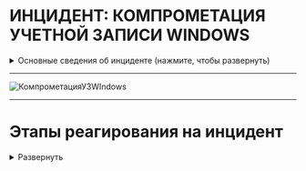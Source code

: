 # ИНЦИДЕНТ: КОМПРОМЕТАЦИЯ УЧЕТНОЙ ЗАПИСИ WINDOWS



<details>
<summary> Основные сведения об инциденте (нажмите, чтобы развернуть) </summary>
	
Компрометация учетной записи Windows – это ситуация, когда злоумышленник получает несанкционированный доступ к учетной записи пользователя Windows. Это может иметь серьезные последствия, такие как кража личных данных, финансовый ущерб, потеря контроля над критичными хостами и т.д. 

Существует множество способов, с помощью которых злоумышленники могут скомпрометировать вашу учетную запись Windows. Вот некоторые из наиболее распространенных:

- Фишинг: Злоумышленники могут отправить вам электронное письмо или сообщение, которое выглядит как вполне легитимное. В сообщении могут попросить перейти по ссылке или открыть вложение, которое содержит вредоносное ПО. Если нажать на ссылку или открыть вложение, вредоносное ПО может быть установлено на вашем компьютере и привести к компрометации.

- Брутфорс: Злоумышленники могут использовать программное обеспечение для автоматического перебора различных паролей, пока не найдут правильный.

- Атаки с использованием социальной инженерии: Злоумышленники могут использовать методы социальной инженерии, чтобы обманом заставить вас предоставить им свои учетные данные.

Более подробно об этих и других векторах компрометации можно прочитать в соответствующей ветке.


<details>
<summary> Статья по расследованию компрометации ОС (нажмите, чтобы развернуть)  </summary>
	
https://www.usenix.org/legacy/publications/login/2005-04/openpdfs/malware0504.pdf  
	
	
	
### Исследование подозрительной активности в системе

Иногда бывает очевидно, что хост взломан (например, когда сайт подвергается дефейсу). В других случаях обнаруживается подозрительное поведение, требующее дальнейшего расследования. Эта активность может быть результатом взлома, вируса, червя, шпионской программы или чего-то более безобидного.
	
Если подозрительная активность является следствием взлома, возможно, потребуется связаться с правоохранительными органами (в зависимости от политики вашей организации). По этой причине важно сохранить энергозависимые данные и документировать каждый ваш шаг.
	
Инструменты, описанные в этой статье, можно использовать для документирования текущего состояния системы, которая была взломана, или для исследования системы, которая ведет себя подозрительно.
	
> Недавно меня вызвали для расследования двух компьютеров под управлением Windows, которые демонстрировали подозрительное поведение. Первым делом я создал компакт-диск с несколькими инструментами, которые, по моему мнению, будут полезны для анализа системы и документирования ее состояния. Как оказалось, данные компьютеры были взломаны не злоумышленником, а двумя разными червями; эти две системы не были должным образом пропатчены.
	
Начало работы
	
Важно при исследовании любой системы (Windows, UNIX или другой) собрать списки пользователей, вошедших в систему, запущенных процессов и сетевых подключений. Системным администраторам следует использовать эти инструменты на свежеустановленных системах и на уже работающих системах, чтобы определить, как выглядит нормальная система. Если вы не знаете, что должно быть в вашей системе, очень сложно понять, чего там быть не должно.
	
После сбора базовой информации я проверяю реестр Windows и папки автозагрузки Windows, чтобы узнать, что запускается вместе с системой. Иногда бывает легко определить, что на самом деле представляет собой каждая из программ, запланированных к автоматическому запуску. К сожалению, многие легальные поставщики программного обеспечения любят делать глупости, такие как размещение исполняемого файла со странным названием в C:\windows или C:\windows\system32. Это может затруднить определение того, является ли программа легитимной. Лучше всего поискать имя файла в Google и посмотреть, что получится.
	
Инструмент Reg, описанный ниже, можно использовать для выгрузки нужных ключей из реестра. Любые нежелательные записи можно удалить с помощью Regedit или, в Windows XP, Msconfig.  Настоятельно рекомендуется использовать Msconfig в системах XP, поскольку он позволяет снять флажок с записи, но при желании восстановить ее позже. Если вы используете Regedit, сделайте резервную копию реестра перед удалением чего-либо. Также, вместо того чтобы удалять любые программы, на которые ссылаются эти записи, переместите и/или переименуйте их, чтобы не потерять то, что вам нужно. Администраторам следует попытаться ознакомиться с программным обеспечением, которое должно автоматически запускаться на их серверах и рабочих станциях. Опять же, трудно определить, что является аномальным, если вы не знаете, что является нормальным.
	
Хороший подход при исследовании системы заключается в том, чтобы искать все, что не должно там находиться. Это включает в себя шпионское ПО, черви, бэкдоры и т.д. Централизованно управляемая антивирусная программа - хороший способ обнаружить большое количество вредоносных программ, как только они попадают в систему, но она не обнаружит всё. Netcat, например, не является вредоносным ПО и не будет обнаружен антивирусной программой, но его можно использовать для привязки cmd.exe к порту для использования в качестве бэкдора.
	
Эта статья ограничивается обсуждением инструментов и процедур, которые могут помочь определить, взломана ли система. Реагирование на взлом - еще более масштабная проблема. Тем не менее, политика реагирования, одобренная руководством, должна быть разработана до того, как произойдет инцидент.
	
Некоторые важные моменты, которые необходимо решить, включают то, кто отвечает за техническое реагирование, как будут обрабатываться доказательства, кто принимает решение о том, следует ли обращаться в правоохранительные органы, и имеет ли значение, произошло ли вторжение изнутри или извне вашей организации.
	
Также полезно узнать у государственных органов / регуляторов, что они хотят, чтобы вы сделали в случае взлома. В какой момент они хотят, чтобы с ними связались? Как вам следует действовать? Как сохранить возможные доказательства? С кем из них контактировать? При обращении в полицию после взлома, вероятнее всего не стоит рассчитывать на компетенции сотрудников в области ИБ.
	
- Reg - это утилита Windows, которую можно использовать для извлечения данных из реестра Windows. Многие вредоносные программы добавляют запись в реестр для автоматического запуска при перезагрузке компьютера. В большинстве случаев (если вы сейчас ничего не устанавливаете) ключи RunOnce и RunOnceEx должны быть пустыми. Проверьте все программы, перечисленные в ключах Run, и убедитесь, что они являются законным программным обеспечением.
	
- Sysinternals - Handle - это командная утилита, которая показывает открытые дескрипторы для каждого процесса в системе. При использовании без опций, Handle отображает только открытые дескрипторы файлов. При использовании с опцией -a, Handle показывает открытые дескрипторы для всех объектов, включая файлы, ключи реестра, процессы, порты и семафоры. Для удобства я рекомендую дампировать все открытые дескрипторы в один файл, а затем только открытые дескрипторы файлов - во второй. Handle очень полезна для того, чтобы понять, что на самом деле делает программа.
	
- Sysinternals - ListDLLs - это консольная утилита, которая отображает файлы DLL, загруженные каждым запущенным в системе процессом. Утилита показывает полный путь к каждой DLL.  Информация о пути особенно полезна, поскольку она помогает определить, с каким приложением или службой связан тот или иной процесс.
	
- Sysinternals - Tcpvcon отображает список всех установленных TCP-соединений вместе с их процессами-владельцами. При использовании с опцией -a он будет отображать все конечные точки соединения (TCP и UDP), установленные или нет.
	
- Psloglist отображает содержимое журналов событий. По умолчанию Psloglist выводит системный журнал, но его можно использовать для вывода других журналов с помощью команды psloglist имя_журнала. Если команда используется для вывода журналов службы каталогов или службы репликации файлов, укажите их имена в кавычках.
	- Программа также способна выгружать записи с определенной даты, если ее запустить с опцией -a, например:
	> psloglist security -a 01.01.05.
	  	
	- Крайне важно помнить, что ваша система изначально должна быть настроена на ведение журнала важных событий. Стандартные события, регистрируемые Windows, просто не предоставляют достаточно подробной информации о взломе.
		
	- Минимум, который необходимо сделать - включить аудит изменений политики, использования привилегий и событий входа в систему в локальной политике безопасности (раздел "Административные инструменты" панели управления). Доступ к политике можно также получить с помощью оснастки mmc.
		
	- Вы также можете захотеть контролировать доступ к важным или конфиденциальным данным (это можно настроить, щелкнув правой кнопкой мыши по любому файлу или папке, выбрав "Свойства" и перейдя на вкладку "Безопасность" -> "Дополнительно").
	
	
Иногда известно, что система взломана, но неизвестно, является ли атака работой самораспространяющегося вредоносного ПО или злоумышленника в лице человека. Если вы не найдете никаких доказательств вируса или червя, которые объясняют ранее наблюдавшиеся события, возможно, стоит рассматривать это как человеческую атаку до тех пор, пока не будет доказано обратное. На этом этапе вам следует отключить пораженную систему от сети и создать образ дисков. Если вы обнаружите на системе вредоносное ПО, убедитесь, что именно оно отвечает за все наблюдавшиеся события, а не является независимым или прикрытием для человеческой атаки.
	
</details>

<details>
<summary> Постер SANS по анализу артефактов Windows (нажмите, чтобы развернуть) </summary>

 [SANS_DFIR_FOR500_WINDOWS_FORENSICS_POSTER_v4.13.pdf](https://github.com/Starfflow/playbooks_runbooks/files/15444048/SANS_DFIR_FOR500_WINDOWS_FORENSICS_POSTER_v4.13.pdf)

</details>


</details>

---
 
![КомпрометацияУЗWIndows](https://github.com/Starfflow/playbooks_runbooks/assets/117627394/05f07c37-5d83-4864-9cd9-8bbed93f16b3)

---
# Этапы реагирования на инцидент

<details>
  <summary>Развернуть</summary>
	
## ПОДГОТОВКА

<details>
<summary> Развернуть </summary>    


**Проверка коммуникаций:**

- Проверить четкое определение ролей и обязанностей технического персонала и других отделов во время реагирования на кибер-инциденты. Убедиться, что каждый участник понимает свои задачи и действия в случае возникновения инцидента.
- Определить критерии эскалации инцидента на уровень руководства. Установить четкий процесс передачи информации и ответственности при эскалации.
- Создать готовые формы сообщений об инциденте для пользователей, CERT и иных заинтересованных лиц
- Будьте готовы уведомить группы реагирования на инциденты безопасности, правоохранительные органы и регулирующие органы, если это требуется во время инцидента.

**Должен существовать и быть доступным список активов и их владельцев для следующих категорий:**

- Активы клиентов:
	- Владельцы
	- Контактные лица
- Активы компании (включая все филиалы и подразделения): 
	- Владельцы
	- Контактные лица
	- Администраторы
- Инвентаризация инфраструктуры: 
	- Конечные точки (компьютеры, ноутбуки, мобильные устройства)
	- Серверы
	- Сетевое оборудование
	- Системы безопасности, СЗИ
	- Диапазоны сети: 
		- Публичная
		- Частная
		- VPN / Внеполосные данные
	- Всех доменов в компании
		- Всех людей, которые могут регистрировать домены
	- Сотрудники
	- Партнеры
	- Клиенты

**Обзор угроз, новых рисков и уязвимостей:**

- Изучить актуальные угрозы в киберпространстве, нацеленные на вашу организацию, поставщиков и отрасль.
- Анализировать общие тенденции и новые типы атак, чтобы быть готовым к ним.
- Внедрить процессы threat intelligence

**Обеспечение доступа к необходимой документации и информации, в том числе вне рабочего времени, к:**

- Плану реагирования на кибер-инциденты
- Схеме сетевой архитектуры 
- Схеме потоков данных 
- Ключевым документам, необходимым для реагирования на инциденты

**Проведение регулярных кампаний для информирования сотрудников о рисках информационной безопасности, включая:**

- Фишинговые атаки / вредоносные электронные письма: 
	- Обучить сотрудников распознавать признаки фишинговых писем и избегать нажатия на подозрительные ссылки или вложения.
	- Предоставить инструкции о том, как безопасно обрабатывать электронную почту.
	- Провести симуляцию фишинговой атаки.
- Программы-вымогатели: 
	- Объяснить сотрудникам, что такое программы-вымогатели и как они могут нанести ущерб организации.
	- Предоставить рекомендации по предотвращению заражения вредоносным ПО и действий в случае атаки.
	- Провести симуляцию атаки вымогателя.
- Возможность сообщения о подозрении на киберинцидент: 
- Установить четкий процесс и каналы связи для сообщения о подозрительной активности, связанной с безопасностью.
- Поощрять сотрудников сообщать о любых инцидентах, не опасаясь негативных последствий.

**Обеспечение регулярного обучения по безопасности для сотрудников, управляющих персональными, конфиденциальными или критическими данными и системами:**

- Обязательное прохождение специализированных тренингов по безопасности для сотрудников, которые работают с чувствительной информацией.
- Регулярное обновление знаний и навыков сотрудников в области защиты данных и реагирования на угрозы.
- Проводить тренировку отдела безопасности в части реагирования (например, киберучения)

**Подготовка инфраструктуры:**

- Пропатчить уязвимости информационных активов
- Провести плановые проверки средств управления и СЗИ; обеспечить поддержку обновлений EDR/AV приложений, пересмотреть правила IDS/IPS, FW на соответствие
- Провести плановые проверки наличия и состояния резервных копий (+ что резервные копии не заражены ВПО).
- Проверить расшаренные директории на наличие открытых привилегий
- Сегментировать сеть и логировать траффик между сегментами. Убедиться в возможности изоляции сегментов, регионов, партнеров или Интернета.
- Внедрить deception-систему.
- Уделить внимание анти-фишинговым решениям и мониторингу появления процессов PS, CMD, WMI, MSHTA и тд.
- Настроить SIEM-систему для выявления подозрительной активности и автоматического оповещения о потенциальных угрозах. Определить четкие критерии, по которым система будет генерировать оповещения.
- Автоматизировать процессы реагирования в SOAR/IRP
- Логи журналов системных компонентов (События пользователей/аутентификации, AD, VPN, Удаленный доступ…) должны храниться минимум 90 дней в защищенных системах, например, в SIEM
- Убедиться, что серверы и АРМ авторизуются через единый центр
- Ограничить доступ к RDP, SSH и прочим протоколам
- Ограничить пользователей до минимально требуемых привилегий

**Парольная политика:**

- Не позволять использование старых паролей
- Цикл смены паролей в соответствии с лучшими практиками 
- Обеспечить требования к паролю

Развертывание решения EDR на конечных точках и серверах:

- Этот инструмент стал одним из краеугольных камней реагирования на инциденты в случае программ-вымогателей или крупномасштабных компрометаций, облегчая фазы идентификации, изоляции и восстановления.
- Установить политики EDR в режим предотвращения

**Подготовка к инциденту:**

- Необходимо подготовить профили сбора данных для EDR или инструментов вроде FastIR, DFIR Orc, KAPE.
- Необходимо хорошее знание обычной сетевой активности машины/сервера. У вас должен быть файл в надежном месте, описывающий обычную активность портов, для эффективного сравнения с текущим состоянием.
- Хорошее знание служб, обычно работающих на машине, может быть очень полезным. Не стесняйтесь обращаться за помощью к специалисту по Windows, если это применимо. Также хорошей идеей является наличие карты всех служб/запущенных процессов машины.

**Знание собственной инфраструктуры:**

- Работа в большой корпоративной среде, где все пользовательские машины одинаковы и устанавливаются с мастер-образа, может быть реальным преимуществом. Имейте карту всех процессов/служб/приложений. В такой среде, где пользователям запрещено устанавливать программное обеспечение, считайте любой дополнительный процесс/службу/приложение подозрительным.
- Чем больше вы знаете о чистом состоянии машины, тем больше у вас шансов обнаружить любую мошенническую деятельность, выполняющуюся с нее.


</details>


## ВЫЯВЛЕНИЕ

<details>
<summary> Развернуть </summary>

**Анализ каналов выявления:**

- Тикеты (заявки)
- SIEM (система управления информационной безопасностью и событиями)
- Антивирус / EDR
- Ошибки почтовых серверов, обнаружения с почтовых фильтров
- Метаданные приложений на наличие подозрительных user-agent  записей
- Использование TOR или I2P, истории поиска
- Необычная активность на ПК, серверах или телефонах
- Появление необычных/потенциально вредоносных файловых расширений, необычные исполняемые бинарные файлы в пользовательской среде
- Информация от deception-систем
- Необычный DNS-трафик
- Необычные изменения профиля, например изменение имени, номера телефона или почтового индекса.
- Необычные изменения учетных данных, например многократное изменение пароля

**Анализ уведомлений:**

Уведомления поступают из внешних источников, обычно по электронной почте, Teams или по телефону. Основные источники уведомлений:

- Внутренние пользователи (Пользователи компании)
- Получатели писем (Люди, которым отправляются письма извне компании)
- Сторонние организации (Компании или службы, не являющиеся частью вашей организации)
- Интернет-провайдеры
- Почтовые провайдеры
- Подтвердите, что по инциденту создан тикет/заявка. Если нет, создайте его вручную.
- Определите и начните документировать любое влияние/опыт конечного пользователя, связанный с проблемой. Результаты должны быть задокументированы в тикете/заявке, связанном с инцидентом.
- В случае автоматически созданных тикетов/заявок определите, какие внутренние оповещения/показатели в данный момент указывают на проблему (что стало причиной создания тикета?)

**False positive?**

- Подтвердите инцидент

**Отсутствие EDR:**

- При отсутствии EDR следует предоставить физический доступ к подозрительной системе forensic-эксперту. Физический доступ предпочтительнее удаленного доступа, поскольку хакер может обнаружить расследование, проводимое в системе (например, с помощью сетевого сниффера).
- Для целей форензик-экспертизы и сбора доказательств может потребоваться физическая копия жесткого диска. Наконец, при необходимости может потребоваться физический доступ для отключения подозрительной машины от любой сети.

**Срочное информирование о киберинциденте:**

- Проверить сообщения от СЗИ на факт ложного срабатывания (false positive)
- При подтверждении вредоносной активности шифровальщика, сообщить о ней через службу поддержки (Service Desk).
	- Если заявки еще не существует, создать новую с минимальной информацией.
- Подумать о том, чтобы уведомить и привлечь CERT к расследованию
- В установленные сроки уведомить ГосСОПКА/НКЦКИ/ФСБ при необходимости

**Определить факторы риска (подтвердить их поможет этап «анализа»):**

ИБ-факторы риска:

- Кража учетных данных: несанкционированный доступ к учетным записям сотрудников, клиентов или партнеров.
- Доставка вредоносного ПО: Распространение вирусов, программ-вымогателей или других вредоносных программ, наносящих ущерб системам.

Факторы риска, специфичные для бизнеса:

- Прямые финансовые убытки из-за кибератак.
- Утрата действующих контрактов из-за утечки данных или нарушения безопасности
- Клиенты отказываются продлевать контракты из-за проблем с безопасностью
- Необходимость снижать цены на услуги для привлечения клиентов после инцидентов
- Наложение штрафов со стороны государственных органов за нарушение законодательства о безопасности данных


- На основании выводов определить критичность инцидента.

**Сбор данных:**

Информация, которую следует собирать и документировать об инциденте

- Фиксирование скомпрометированных учетных записей
	- Определить тип учетной записи:
		- Учетная запись сотрудника / партнера / клиента или другая учетная запись
		- Система / приложение, для которой использовалась учетная запись
		- Доменная / локальная / сервисная / административная учетная запись
	- Записать имя аккаунта, владельца аккаунта, имя ПК или системы.
	- Какой уровень доступа у пользователя?
- Определение времени взлома
	- Определите вероятное время, когда учетные данные были скомпрометированы (любые действия с API, предпринятые после этого времени, следует считать вредоносными, а любые ресурсы, созданные после этого времени, следует считать скомпрометированными).

**Подготовка к этапу анализа:**

- Мобилизовать группу реагирования на инциденты кибербезопасности (ГРИИБ) для первоначального расследования кибер-инцидента. 
- Собрать первоначальные данные об инциденте (карточка инцидента), включая как минимум следующее:
	- Тип кибер-инцидента;
	- Куда сообщили о кибер-инциденте;
	- Количество пострадавших активов в организации (на начальном этапе) и увеличивается ли оно;
	- Идентификация вредоносного электронного письма, если оно есть;
	- Дополнительные отчеты, связанные с пострадавшими активами, включая журналы антивируса, системные журналы событий и журналы сетевого мониторинга;
	- Предварительная оценка воздействия на бизнес, критичность;
	- Любые текущие действия, предпринимаемые для устранения инцидента.
- Оповестить руководство в соответствии с планом эскалации

</details>


## АНАЛИЗ

<details>
<summary> Развернуть </summary>

> Проведение криминалистического анализа
> Инициируйте процедуры криминалистического анализа скомпрометированных систем. Это поможет определить начальный вектор атаки и индикаторы компрометации.

**Получение IoC из forensic-артефактов:**

Прежде чем предпринимать какие-либо другие действия, убедитесь, что вы сделали захват временной памяти, загрузив и запустив FTKImager, winpmem или другую утилиту с внешнего носителя. нергозависимые данные предоставляют ценную криминалистическую информацию и их довольно легко получить. Энергозависимые данные полезны для анализа истории командной строки, сетевых подключений и т.д. По возможности используйте программу "Volatility".

- Снятие образа раздела:
	- Используйте инструменты, такие как FastIR, DFIR Orc, KAPE с предварительно настроенными профилями.
- Или полный образ диска
	- С помощью инструментов типа dd, FTKImager и т.д.

Лучше запускать несколько из этих инструментов, чем только один.

**Анализ памяти:**

- Поиск вредоносных процессов
- Проверка библиотек DLL и дескрипторов процессов
- Проверка сетевых артефактов
- Поиск внедрения кода
- Проверка наличия руткитов
- Аномалии и временные метки MFT
- Анализ антивирусом/Yara/Sigma: 
	- Подключите образ системы в режиме чтения
	- Запустите сканирование антивирусом или Yara-правилами для быстрой проверки

**Выявление механизмов скрытности:**

Вредоносное ПО может использовать различные методы для скрытного запуска и постоянной работы на системе. Вот некоторые из них:

- Запланированные задачи
- Замена служб
- Создание служб
- Автозапуск из реестра и папки автозапуска
- Подмена порядка поиска библиотек DLL
- Заражение легитимных системных библиотек
- Локальная групповая политика
- Дополнения MS Office
- Скрытная загрузка до загрузки системы (изменение BIOS/UEFI/MBR)

> Для быстрой проверки можно использовать программу Microsoft Autoruns.

**Определить метод компрометации/вектор атаки (по полученным IoC  и опросом параллельно):**

- Фишинг для сбора учетных данных
- Сбор учетных данных с локальных систем
- Пароль, подобранный методом перебора
- Иное

- Проведите интервью с пострадавшим пользователем, чтобы собрать подробности о возможных точках компрометации. Примеры вопросов:

	- Получали ли вы подозрительные электронные письма?
	- Получали ли вы документы по электронной почте, которых не ожидали?
	- Вводили ли вы свои учетные данные после нажатия на ссылку или на веб-сайте?
	- Скачивали ли вы какое-либо новое программное обеспечение?
	- Замечали ли вы какие-либо аномальные действия на вашем рабочем компьютере?

**Выявлено ВПО?**

- Можно обратиться к плейбуку по ВПО
- Сохранить образец вредоносного ПО
- Проанализировать вредоносное ПО с помощью любых доступных инструментов, например:
- Собрать хэш файла с помощью команды PowerShell "Get-Filehash".
- Отправить хэш в общедоступные источники, такие как VirusTotal, Hybrid-Analysis и т. д.
	- Если в общедоступных источниках встречался этот хэш, запишите характеристики вредоносного ПО.
- Изолируйте зараженные системы, не выключайте их, если это абсолютно не необходимо.
- Сохранить систему(ы) для дальнейшего криминалистического исследования, включая анализ журналов, анализ MFT, глубокое сканирование на наличие вредоносных программ и т. д.
- Устранить все связанные индикаторы компрометации (IoC) в системе электронной почты, брандмауэре и других компонентах безопасности (EDR). Это могут быть:
	- Идентификаторы сообщений в спам-фильтрах, почтовом антивирусе и т. д. – данные фишинговых писем
	- Хэши файлов идентифицированного вредоносного ПО
	- Имена файлов вредоносного ПО
	- Строки User-Agent* веб-клиентов, которые использовались вредоносным ПО
	- IP-адреса / полные доменные имена
	- URL-адреса, к которым обращались пользователи

> *Агент пользователя – это компьютерная программа, представляющая пользователя и выполняющая действия от его лица, например, браузер в контексте Всемирной паутины.

> Обратите внимание: Неизвестное вредоносное ПО может остаться нераспознанным.

**После того, как был определен метод первоначального взлома, используйте собранные индикаторы компрометации (IoC) для поиска других жертв в системе:**

- Потенциальные данные для поиска по электронной почте: тема письма, название документа, хэш документа, URL-адрес из письма и т.д.
- Потенциальные данные для поиска в SIEM или журналах: IP-адреса, URL-адреса, имена рабочих станций и т.д.
- Определите скомпрометированные учетные записи (мануально)
- На основе полученной информации (тип доступа, информационная система, IoC…) определите скомпрометированные учетные записи и (или) системы.
- Проанализируйте журналы (ниже будет отдельный пункт)
- Проверьте наличие оповещений о вредоносном ПО и EDR оповещения для хостов, связанных со скомпрометированными учетными записями.
- Ищите фишинговые электронные письма. Фишинговые письма являются самым распространенным методом кражи учетных данных.
- Ищите электронные письма со ссылками на сайты для сбора учетных данных
- Проверьте историю веб-браузера пользователя, чтобы определить, посещал ли он потенциально вредоносные сайты
- Ищите потенциальное вредоносное ПО на рабочем компьютере пользователя:
	- Средства сбора учетных данных, такие как Mimikatz
	- Программное обеспечение для записи нажатий клавиш – кейлоггеры
	- И т.д.

**После определения области поражения:**

- Обновить списки:
- Пораженных конечных точек
- Пострадавших юридических лиц Компании
- Пострадавших клиентов
- Были ли идентифицированы все устройства? Если обнаружены новые индикаторы компрометации (IoC), инициализируйте новые проверки систем.
- Когда вы закончите идентификацию всех скомпрометированных:
	- Хостов
	- Приложений / систем
	- Данных
- И исследовали все:
	- URL-адреса
	- Домены
	- IP-адреса
        - Журналы (следующий этап)  
	- Порты
	- Файлы
	- Хеши (контрольные суммы)
Можно будет переходить дальше.

**Проверка журналов событий:**

Журналы событий могут содержать информацию о подозрительной активности. Проверьте следующие разделы:

- Журнал запланированных задач (создание и выполнение)
- Проверить планировщик задач на наличие новых автоматизированных задач и изучить ранее запущенные задачи
- События входа в учетную запись (+проверить подключения извне офиса)
	- Проверить системные журналы, которые отслеживают попытки аутентификации (за 48 часов до сообщенного инцидента и до настоящего времени). Подтвердить подлинность успешных/неудачных входов в систему пользователем. Аномалии при аутентификации (нетипичные хосты / системы, способы аутентификации, протоколы, клиентские приложения и т. д.) 
- Подозрительные локальные учетные записи
- Вредоносные службы
- Очистки журналов событий
- Журналы RDP/TSE (Terminal server)
- Журналы PowerShell
- Журналы SMB
- Проверить журналы, фиксирующие изменения файловой системы
	- Поиск логов учетной записи для проверки изменений файловой системы и попыток их внесения (например, дополнительные файлы, удаленные файлы, измененные файлы и т. д.)
- Если журналы недоступны, предполагайте, что злоумышленник получил доступ ко всем доступным данным.


**Оцените учетные записи жертв, чтобы определить, может ли в них содержаться конфиденциальная информация или имеют ли они доступ к конфиденциальной информации на центральном хранилище, таком как файловые серверы:**

- Это может потребовать обращения на другие источники, к которым имеют доступ эти пользователи/учетные записи, такие как OneDrive, Google Drive, SharePoint, файловые серверы и т.д.


**Определить, произошла ли утечка данных, и если да, то:**

- Обратиться к плейбуку по реагированию на утечки данных.
- Рассмотреть, целесообразно ли на данном этапе сообщать в РКН о подозреваемом или подтвержденном несанкционированном доступе к любым персональным данным.

**Хронология:**

- Соберите доказательства процессов и создайте единую хронологию с помощью инструментов вроде Log2timeline.
- Проанализируйте полученную хронологию с помощью TimelineExplorer или glogg (например).

**Дальнейшее расследование:**

- Если анализ в реальном времени не дал результатов, но система по-прежнему считается взломанной, следует немедленно начать оффлайн-расследование:
	- Проверьте сетевые общие ресурсы или любые общедоступные папки, которыми вы делитесь с другими пользователями, чтобы узнать, не распространилось ли вредоносное ПО через них.
	- В целом, попытайтесь выяснить, как злоумышленник проник в систему. Следует учитывать все зацепки. Если не найдено компьютерных доказательств взлома, никогда не забывайте, что он мог произойти путем физического доступа или соучастия/кражи информации у сотрудника.

**Уведомление внешних организаций:**

- Если в ходе расследования было обнаружено взаимодействие с внешней организацией, сообщите ей о любых компрометациях или проблемах. 
	- Это поможет предотвратить повторные атаки на пользователей вашей организации с того же скомпрометированного источника.
- Заблокируйте отправку электронных писем с доменов данной внешней организации в вашу организацию.


</details>

## СДЕРЖИВАНИЕ И УСТРАНЕНИЕ

<details>
<summary> Развернуть </summary>

**Продолжить мониторинг:**

- Связанных приходящих уведомлений
- Интернет-подключения
- Новые файлы, совпадающие с хэшем идентифицированного файла
- Включить EDR/AV сканирование на целевых системах атаки. Применить режим предотвращения EDR для всех выявленных IOC
- Сканирование всех активов на IOC в соответствии с профилем атаки

> Контролируйте удаление злоумышленника из инфраструктуры посредством постоянного мониторинга выявленных индикаторов компрометации (IOCs).

**Сохраните артефакты, системы и соответствующие резервные копии в зависимости от серьезности и масштаба проблемы:**

> Эти данные могут быть важны для будущего криминалистического анализа.

- При восстановлении или замене физических систем сохраните сами жесткие диски, твердотельные накопители или их полные криминалистические образы.
- При восстановлении или замене виртуальных машин сохраните их копию, полный (энергонезависимый) снимок или резервную копию системы.
- Сохраните любые временные данные, которые могли быть собраны во время фазы идентификации.
	- Это могут быть журналы регистрации, резервные копии, образцы вредоносных программ, образы памяти и т. д.
- После того, как все важные данные, оборудование и/или системы будут сохранены, замените или восстановите системы соответствующим образом.
- Проверить резервные копии на IoC в соответствии с профилем атаки для будущего восстановления

**Устраните присутствие злоумышленника в инфраструктуре:**

- Выполните различные действия по удалению злоумышленника из инфраструктуры в соответствии с полученными результатами анализа. Удалить все вредоносные файлы, установленные злоумышленником, и механизмы постоянства.

> ВНИМАНИЕ:
> Прежде чем приступать к сдерживанию и устранению, убедитесь, что вы на 100% определили область действия и защитили/ограничили периметр, чтобы запретить злоумышленнику проводить ответные действия. Убедитесь, что все точки опоры злоумышленников идентифицированы. При необходимости и возможности действуйте скрытно.

**До выполнения следующих действий необходимо:**

- По возможности изолировать скомпрометированные машины с помощью EDR
- При наличии возможности применить исправления (для операционной системы и приложений), если злоумышленник использовал известную уязвимость
- Временно ограничить доступ к учетным записям, замешанным в инциденте:
- Ограничить привилегии:
- Понизить права УЗ
	- Удалить из групп «администраторы»
	- Любые права, позволяющие воздействовать на другие УЗ
- Временно отключить/заблокировать взломанные УЗ
- Если необходимо, создать временные учетные записи для продолжения работы
- Проинформировать владельцев учетных записей о компрометации и предпринятых действиях
- Переименовать взломанную учетную запись
- Удалить кэшированные учетные данные с локальных хостов

**Сбрасываем пароль на всех скомпрометированных (в т.ч. потенциально) УЗ:**

> Некоторые расследования могут указывать на то, что скомпрометирована электронная почта клиента, а не его пароль.

- Сбросить пароли для всех скомпрометированных учетных записей перед их разблокировкой и/или создайте учетные записи для замены и (опционально) навсегда отключите затронутые учетные записи.
- Сбросить все пароли, связанные со всеми выявленными жертвами.
	- Начните со сброса паролей скомпрометированных учетных записей. 
- Включите многофакторную аутентификацию (MFA) везде, где это возможно
- Отключить возможность удаленного входа в учетные записи пользователей, если это возможно
- Аннулировать токены аутентификации для всех учетных записей выявленных жертв
	- Это относится к системе электронной почты и любым другим учетным записям, связанным с пострадавшими пользователями.

- Также сбросить пароли (опционально):
	- Доменные
	- Локальные
	- MFA
	- Krbtgt
	- VPN
- Отслеживать взломанные учетные записи на предмет дальнейших проблем



</details>

## ВОССТАНОВЛЕНИЕ

<details>
<summary> Развернуть </summary>

> Независимо от того, насколько глубоко хакер проник в систему, и знаний, которые вы могли получить о взломе, если система была взломана, лучшей практикой является полная переустановка системы с чистого образа и применение всех обновлений безопасности к вновь установленной системе.

- Восстановить пораженные системы из чистого резервного копирования, сделанного до заражения, если эти резервные копии доступны.
- Для систем, которые нельзя восстановить из резервной копии, переустановить системы из заведомо исправного образа / с нуля.

В случае, если это решение не может быть применено, вам следует:

- Изменить все пароли учетных записей системы
- Обновить парольную политику
- Восстановить все файлы, которые могли быть изменены злоумышленником (например, svchost.exe)
- Устранить все уязвимости и пробелы, выявленные во время расследования

Продолжайте мониторинг вредоносной активности, связанной с этим инцидентом, в течение длительного периода

</details>

## ПОСТ-ИНЦИДЕНТ

<details>
<summary> Развернуть </summary>

- Подготовить отчет об инциденте, включая все детали и действия, предпринятые для его устранения.
- Завершить процессы выявления уроков и управления проблемами с предыдущих этапов.
- Обеспечить соответствующие внутренние и внешние коммуникации об инциденте
- Внедрить в СЗИ полученные сигнатуры данной атаки; обновить правила детектирования в SIEM, Анти-спам (фильтры), EDR (готовые TTP или ручные настройки) и иных решениях
- Пересмотреть процесс харденинга инфраструктуры
- Если инцидент был вызван человеческой ошибкой:
	- Устроить соответствующее обучение сотрудников
	- Провести анализ первопричины для выявления и устранения уязвимостей.
	- Провести оценку работы сотрудников: продолжительность рабочего времени, сверхурочные, отгулы за переработку и расходы.

**Составление отчета о последействиях инцидента, который должен включать как минимум следующую информацию:**

- Детали причин и воздействия инцидента, а также действий, предпринятых для смягчения киберинцидента, включая даты, тип и местоположение инцидента, а также его влияние на пользователей; время, затраченное на реагирование. Оценить выплаченный выкуп или иной ущерб, штрафы от государственных органов.
- Действия, предпринятые соответствующими группами реагирования, поставщиками услуг и заинтересованными сторонами бизнеса, которые позволили возобновить нормальную работу.
- Анализ ошибок реагирования и рекомендации по улучшению действий, процессов или технологий в организации, чтобы предотвратить повторное возникновение подобного киберинцидента.
- Мониторинг каких прекурсоров и индикаторов должен осуществляться для предотвращения подобного рода инцидентов?
- Сделать вывод о проанализированных артефактах форензики.

**Подтверждение соответствия политик:**

- Подтвердить соответствие политик безопасности по всей организации.
- Перенастроить процессы и процедуры, требующие улучшения
- Обновить плейбуки, если что-то в ходе реагирования шло не так

**Также возможно:**

- Публикация внутренних коммуникаций для информирования и обучения сотрудников о атаках с использованием программ-вымогателей и повышении осведомленности о безопасности
- Публикация внешних коммуникаций, в соответствии с коммуникационной стратегией, для предоставления консультаций клиентам, взаимодействия с рынком и информирования прессы о киберинциденте, если это необходимо
	- Эти сообщения должны содержать ключевую информацию о киберинциденте, не ставя организацию в уязвимое положение и не провоцируя дальнейшие атаки 
- Поделиться TI-фидами


- Необходимо определить действия по улучшению процессов управления обнаружением вторжений в Windows, чтобы извлечь пользу из этого опыта.
- Профили инструментов сбора данных могут быть скорректированы для лучшего соответствия артефактам, обнаруженным во время расследования.

**Проведите совещание после инцидента для обсуждения следующих вопросов:**

- Какие действия были предприняты успешно во время расследования?
- Что не получилось во время расследования?
- Какие уязвимости или пробелы в системе безопасности организации были выявлены?
- Каким образом они будут устранены?
- Какие дополнительные шаги или действия помогли бы предотвратить инцидент?

**По необходимости внести изменения в следующее:**

- Процедуры аутентификации
- Сложность и использование паролей
- Сегментация сети
- Настройка СЗИ
- Безопасность приложений
- Пропатчить ОС и/или приложения
- Провести обучение сотрудников, ИТ-специалистов или группы реагирования на инциденты безопасности


</details>

</details>
